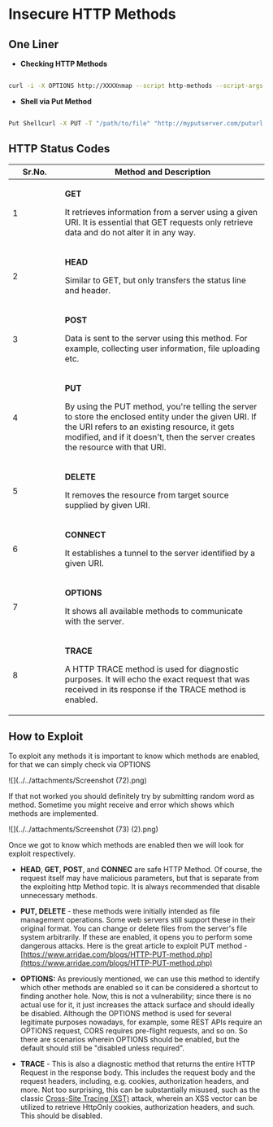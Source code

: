 # **Insecure HTTP Methods** #

## **One Liner**

- **Checking HTTP Methods**

```bash

curl -i -X OPTIONS http://XXXXnmap --script http-methods --script-args http-methods.url-path='/test' $ipCurl usagecurl -X POST http://internal-01.bart.htb/simple_chat/register.php -d "uname=0xdf&passwd=password"

```

- **Shell via Put Method**

```bash

Put Shellcurl -X PUT -T "/path/to/file" "http://myputserver.com/puturl.tmp"curl -X MOVE --header  "Destination:http://ip/asp.asp" "http://ip/asp.txt"

```

## **HTTP Status Codes** ##

<table><thead><tr><th width="87">Sr.No.</th><th>Method and Description</th></tr></thead><tbody><tr><td>1</td><td><p><strong>GET</strong></p><p>It retrieves information from a server using a given URI. It is essential that GET requests only retrieve data and do not alter it in any way.</p></td></tr><tr><td>2</td><td><p><strong>HEAD</strong></p><p>Similar to GET, but only transfers the status line and header.</p></td></tr><tr><td>3</td><td><p><strong>POST</strong></p><p>Data is sent to the server using this method. For example, collecting user information, file uploading etc.</p></td></tr><tr><td>4</td><td><p><strong>PUT</strong></p><p>By using the PUT method, you're telling the server to store the enclosed entity under the given URI. If the URI refers to an existing resource, it gets modified, and if it doesn't, then the server creates the resource with that URI.</p></td></tr><tr><td>5</td><td><p><strong>DELETE</strong></p><p>It removes the resource from target source supplied by given URI.</p></td></tr><tr><td>6</td><td><p><strong>CONNECT</strong></p><p>It establishes a tunnel to the server identified by a given URI.</p></td></tr><tr><td>7</td><td><p><strong>OPTIONS</strong></p><p>It shows all available methods to communicate with the server.</p></td></tr><tr><td>8</td><td><p><strong>TRACE</strong></p><p>A HTTP TRACE method is used for diagnostic purposes. It will echo the exact request that was received in its response if the TRACE method is enabled.</p></td></tr></tbody></table>

## **How to Exploit** ##

To exploit any methods it is important to know which methods are enabled, for that we can simply check via OPTIONS

![](../../attachments/Screenshot (72).png)

If that not worked you should definitely try by submitting random word as method. Sometime you might receive and error which shows which methods are implemented.&#x20;

![](../../attachments/Screenshot (73) (2).png)

Once we got to know which methods are enabled then we will look for exploit respectively.

* **HEAD**, **GET**, **POST**, and **CONNEC** are safe HTTP Method. Of course, the request itself may have malicious parameters, but that is separate from the exploiting http Method topic. It is always recommended that disable unnecessary methods.&#x20;

* **PUT, DELETE** - these methods were initially intended as file management operations. Some web servers still support these in their original format. You can change or delete files from the server's file system arbitrarily. If these are enabled, it opens you to perform some dangerous attacks. Here is the great article to exploit PUT method - [https://www.arridae.com/blogs/HTTP-PUT-method.php](https://www.arridae.com/blogs/HTTP-PUT-method.php)

* **OPTIONS:** As previously mentioned, we can use this method to identify which other methods are enabled so it can be considered a shortcut to finding another hole. Now, this is not a vulnerability; since there is no actual use for it, it just increases the attack surface and should ideally be disabled. Although the OPTIONS method is used for several legitimate purposes nowadays, for example, some REST APIs require an OPTIONS request, CORS requires pre-flight requests, and so on. So there are scenarios wherein OPTIONS should be enabled, but the default should still be "disabled unless required".

* **TRACE** - This is also a diagnostic method that returns the entire HTTP Request in the response body. This includes the request body and the request headers, including, e.g. cookies, authorization headers, and more. Not too surprising, this can be substantially misused, such as the classic [Cross-Site Tracing (XST)](https://www.owasp.org/index.php/Cross\_Site\_Tracing) attack, wherein an XSS vector can be utilized to retrieve HttpOnly cookies, authorization headers, and such. This should be disabled.